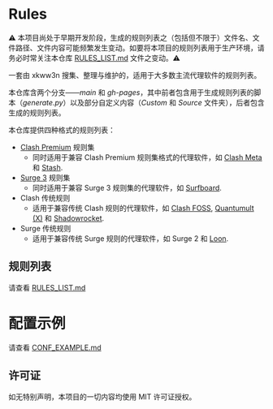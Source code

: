 # Rules
⚠ 本项目尚处于早期开发阶段，生成的规则列表之（包括但不限于）文件名、文件路径、文件内容可能频繁发生变动。如要将本项目的规则列表用于生产环境，请务必时常关注本仓库 [RULES_LIST.md](./RULES_LIST.md) 文件之变动。⚠

一套由 xkww3n 搜集、整理与维护的，适用于大多数主流代理软件的规则列表。

本仓库含两个分支——*main* 和 *gh-pages*，其中前者包含用于生成规则列表的脚本（*generate.py*）以及部分自定义内容（*Custom* 和 *Source* 文件夹），后者包含生成的规则列表。

本仓库提供四种格式的规则列表：
- [Clash Premium](https://github.com/Dreamacro/clash/wiki/Clash-Premium-Features) 规则集
  - 同时适用于兼容 Clash Premium 规则集格式的代理软件，如 [Clash Meta](https://github.com/MetaCubeX/Clash.Meta/) 和 [Stash](https://stash.ws/).
- [Surge 3](https://nssurge.com/) 规则集
  - 同时适用于兼容 Surge 3 规则集的代理软件，如 [Surfboard](https://getsurfboard.com/).
- Clash 传统规则
  - 适用于兼容传统 Clash 规则的代理软件，如 [Clash FOSS](https://github.com/Dreamacro/clash), [Quantumult](https://quantumult.app/) [(X)](https://quantumult.app/x/) 和 [Shadowrocket](https://apps.apple.com/us/app/shadowrocket/id932747118).
- Surge 传统规则
  - 适用于兼容传统 Surge 规则的代理软件，如 Surge 2 和 [Loon](https://www.nsloon.com/).

## 规则列表
请查看 [RULES_LIST.md](./RULES_LIST.md)

# 配置示例
请查看 [CONF_EXAMPLE.md](./CONF_EXAMPLE.md)

## 许可证
如无特别声明，本项目的一切内容均使用 MIT 许可证授权。
